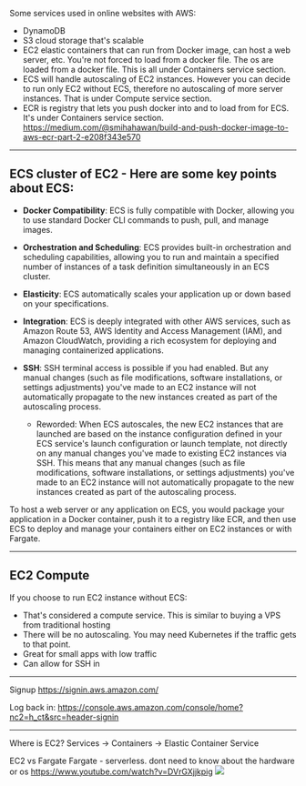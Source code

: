 
Some services used in online websites with AWS:
- DynamoDB
- S3 cloud storage that's scalable
- EC2 elastic containers that can run from Docker image, can host a web server, etc. You're not forced to load from a docker file. The os are loaded from a docker file. This is all under Containers service section.
- ECS will handle autoscaling of EC2 instances. However you can decide to run only EC2 without ECS, therefore no autoscaling of more server instances. That is under Compute service section.
- ECR is registry that lets you push docker into and to load from for ECS. It's under Containers service section.
  https://medium.com/@smihahawan/build-and-push-docker-image-to-aws-ecr-part-2-e208f343e570

---

## ECS cluster of EC2 - Here are some key points about ECS:

- **Docker Compatibility**: ECS is fully compatible with Docker, allowing you to use standard Docker CLI commands to push, pull, and manage images.
    
- **Orchestration and Scheduling**: ECS provides built-in orchestration and scheduling capabilities, allowing you to run and maintain a specified number of instances of a task definition simultaneously in an ECS cluster.
    
- **Elasticity**: ECS automatically scales your application up or down based on your specifications.
    
- **Integration**: ECS is deeply integrated with other AWS services, such as Amazon Route 53, AWS Identity and Access Management (IAM), and Amazon CloudWatch, providing a rich ecosystem for deploying and managing containerized applications.
  
- **SSH**: SSH terminal access is possible if you had enabled. But any manual changes (such as file modifications, software installations, or settings adjustments) you've made to an EC2 instance will not automatically propagate to the new instances created as part of the autoscaling process.
	- Reworded: When ECS autoscales, the new EC2 instances that are launched are based on the instance configuration defined in your ECS service's launch configuration or launch template, not directly on any manual changes you've made to existing EC2 instances via SSH. This means that any manual changes (such as file modifications, software installations, or settings adjustments) you've made to an EC2 instance will not automatically propagate to the new instances created as part of the autoscaling process.
    

To host a web server or any application on ECS, you would package your application in a Docker container, push it to a registry like ECR, and then use ECS to deploy and manage your containers either on EC2 instances or with Fargate.


---

## EC2 Compute
If you choose to run EC2 instance without ECS:
- That's considered a compute service. This is similar to buying a VPS from traditional hosting
- There will be no autoscaling. You may need Kubernetes if the traffic gets to that point.
- Great for small apps with low traffic
- Can allow for SSH in


---

Signup
https://signin.aws.amazon.com/

Log back in:
https://console.aws.amazon.com/console/home?nc2=h_ct&src=header-signin

---

Where is EC2?
Services -> Containers -> Elastic Container Service

EC2 vs Fargate
Fargate - serverless. dont need to know about the hardware or os
https://www.youtube.com/watch?v=DVrGXjjkpig
![](https://i.imgur.com/kokZ6ka.png)
